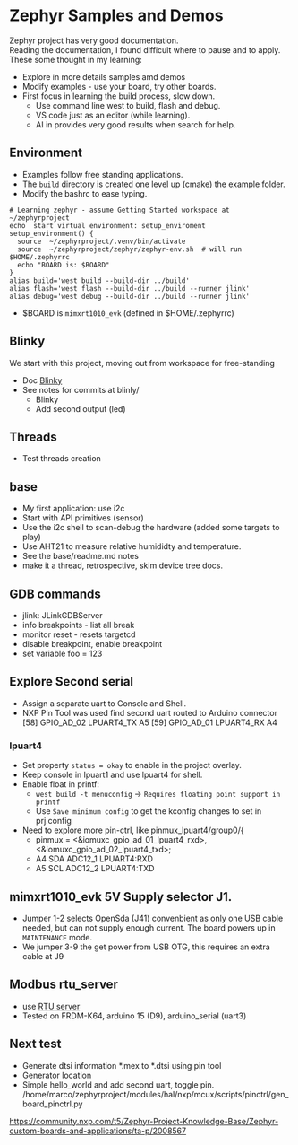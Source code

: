 # Zephyr Samples and Demos
Zephyr project has very good documentation.  
Reading the documentation, I found difficult where to pause and to apply.  
These some thought in my learning:
- Explore in more details samples amd demos
- Modify examples - use your board, try other boards.
- First focus in learning the build process, slow down.
  - Use command line west to build, flash and debug.
  - VS code just as an editor (while learning).
  - AI in provides very good results when search for help. 

## Environment
- Examples follow free standing applications. 
- The `build` directory is created one level up (cmake) the example folder.
- Modify the bashrc to ease typing.
```
# Learning zephyr - assume Getting Started workspace at ~/zephyrproject 
echo  start virtual environment: setup_enviroment  
setup_environment() {
  source  ~/zephyrproject/.venv/bin/activate
  source  ~/zephyrproject/zephyr/zephyr-env.sh  # will run $HOME/.zephyrrc
  echo "BOARD is: $BOARD"
}
alias build='west build --build-dir ../build'
alias flash='west flash --build-dir ../build --runner jlink'
alias debug='west debug --build-dir ../build --runner jlink'
```
- $BOARD is `mimxrt1010_evk` (defined in $HOME/.zephyrrc)

## Blinky
We start with this project, moving out from workspace for free-standing 
- Doc [Blinky](https://docs.zephyrproject.org/latest/samples/basic/blinky/README.html#blinky)
- See notes for commits at blinly/ 
  - Blinky
  - Add second output (led)

## Threads
- Test threads creation

## base
- My first application: use i2c 
- Start with API primitives (sensor)
- Use the i2c shell to scan-debug the hardware (added some targets to play)
- Use AHT21 to measure relative humididty and temperature.
- See the base/readme.md notes
- make it a thread, retrospective, skim device tree docs.

## GDB commands
- jlink: JLinkGDBServer
- info breakpoints - list all break
- monitor reset - resets targetcd
- disable breakpoint, enable breakpoint
- set variable foo = 123

## Explore Second serial
- Assign a separate uart to Console and Shell.
- NXP Pin Tool was used find second uart routed to Arduino connector
[58] GPIO_AD_02   LPUART4_TX    A5
[59] GPIO_AD_01   LPUART4_RX    A4

### lpuart4 
- Set property `status = okay` to enable in the project overlay.
- Keep console in lpuart1 and use lpuart4 for shell.
- Enable float in printf:
  - `west build -t menuconfig` ->  `Requires floating point support in printf` 
  - Use `Save minimum config` to get the kconfig changes to set in prj.config
- Need to explore more pin-ctrl, like pinmux_lpuart4/group0/{
	- pinmux = <&iomuxc_gpio_ad_01_lpuart4_rxd>,<&iomuxc_gpio_ad_02_lpuart4_txd>;
  - A4  SDA ADC12_1 LPUART4:RXD
  - A5  SCL ADC12_2 LPUART4:TXD

## mimxrt1010_evk 5V Supply selector J1.
- Jumper 1-2 selects OpenSda (J41) convenbient as only one USB cable needed, but can not 
  supply enough current. The board powers up in `MAINTENANCE` mode.
- We jumper 3-9 the get power from USB OTG, this requires an extra cable at J9

## Modbus rtu_server
- use [RTU server](https://docs.zephyrproject.org/latest/samples/subsys/modbus/rtu_server/README.html#modbus-rtu-server)
- Tested on FRDM-K64, arduino 15 (D9), arduino_serial (uart3)

## Next test
- Generate dtsi information *.mex to *.dtsi using pin tool
- Generator location 
- Simple hello_world  and add second uart, toggle pin.
/home/marco/zephyrproject/modules/hal/nxp/mcux/scripts/pinctrl/gen_board_pinctrl.py


https://community.nxp.com/t5/Zephyr-Project-Knowledge-Base/Zephyr-custom-boards-and-applications/ta-p/2008567
